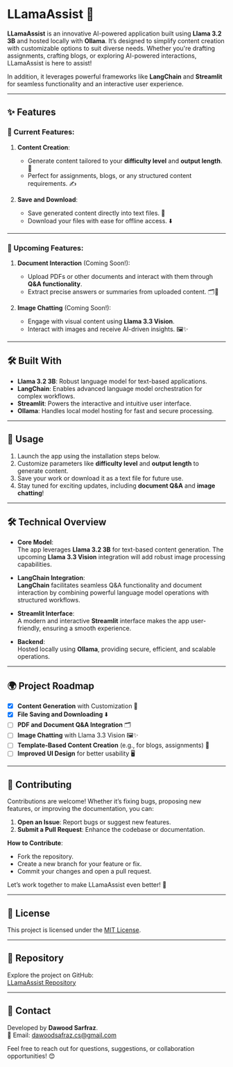 # LLamaAssist 🌟

**LLamaAssist** is an innovative AI-powered application built using **Llama 3.2 3B** and hosted locally with **Ollama**. It’s designed to simplify content creation with customizable options to suit diverse needs. Whether you're drafting assignments, crafting blogs, or exploring AI-powered interactions, LLamaAssist is here to assist! 

In addition, it leverages powerful frameworks like **LangChain** and **Streamlit** for seamless functionality and an interactive user experience.

---

## ✨ Features

### 🚀 Current Features:
1. **Content Creation**:
   - Generate content tailored to your **difficulty level** and **output length**. 🎯
   - Perfect for assignments, blogs, or any structured content requirements. ✍️

2. **Save and Download**:
   - Save generated content directly into text files. 📄
   - Download your files with ease for offline access. ⬇️

---

### 🌟 Upcoming Features:
1. **Document Interaction** (Coming Soon!):
   - Upload PDFs or other documents and interact with them through **Q&A functionality**.  
   - Extract precise answers or summaries from uploaded content. 🗂️🤔

2. **Image Chatting** (Coming Soon!):
   - Engage with visual content using **Llama 3.3 Vision**.  
   - Interact with images and receive AI-driven insights. 🖼️✨

---

## 🛠️ Built With
- **Llama 3.2 3B**: Robust language model for text-based applications.  
- **LangChain**: Enables advanced language model orchestration for complex workflows.  
- **Streamlit**: Powers the interactive and intuitive user interface.  
- **Ollama**: Handles local model hosting for fast and secure processing.  

---

## 📖 Usage

1. Launch the app using the installation steps below.
2. Customize parameters like **difficulty level** and **output length** to generate content.  
3. Save your work or download it as a text file for future use.  
4. Stay tuned for exciting updates, including **document Q&A** and **image chatting**!

---

## 🛠 Technical Overview

- **Core Model**:  
   The app leverages **Llama 3.2 3B** for text-based content generation. The upcoming **Llama 3.3 Vision** integration will add robust image processing capabilities.  

- **LangChain Integration**:  
   **LangChain** facilitates seamless Q&A functionality and document interaction by combining powerful language model operations with structured workflows.

- **Streamlit Interface**:  
   A modern and interactive **Streamlit** interface makes the app user-friendly, ensuring a smooth experience.

- **Backend**:  
   Hosted locally using **Ollama**, providing secure, efficient, and scalable operations.

---

## 🌍 Project Roadmap

- [x] **Content Generation** with Customization 🎯  
- [x] **File Saving and Downloading** ⬇️  
- [ ] **PDF and Document Q&A Integration** 🗂️  
- [ ] **Image Chatting** with Llama 3.3 Vision 🖼️✨  
- [ ] **Template-Based Content Creation** (e.g., for blogs, assignments) 📑  
- [ ] **Improved UI Design** for better usability 🖥️  

---

## 🤝 Contributing

Contributions are welcome! Whether it’s fixing bugs, proposing new features, or improving the documentation, you can:  
1. **Open an Issue**: Report bugs or suggest new features.  
2. **Submit a Pull Request**: Enhance the codebase or documentation.  

**How to Contribute**:
- Fork the repository.
- Create a new branch for your feature or fix.
- Commit your changes and open a pull request.

Let’s work together to make LLamaAssist even better! 🚀

---

## 📄 License

This project is licensed under the [MIT License](LICENSE).

---

## 🔗 Repository

Explore the project on GitHub:  
[LLamaAssist Repository](https://github.com/Daudsarfraz/LlamaAssist)

---

## 👤 Contact

Developed by **Dawood Sarfraz**.  
📧 Email: [dawoodsafraz.cs@gmail.com](mailto:dawoodsafraz.cs@gmail.com)  

Feel free to reach out for questions, suggestions, or collaboration opportunities! 😊
